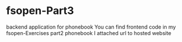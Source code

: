 # fsopen-Part3
backend application for phonebook
You can find frontend code in my fsopen-Exercises part2 phonebook
I attached url to hosted website
